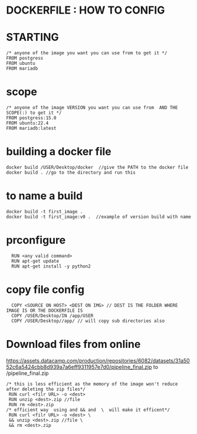 # DOCKERFILE : HOW TO CONFIG

# STARTING 

```
/* anyone of the image you want you can use from to get it */
FROM postgress
FROM ubuntu
FROM mariadb
```

# scope
```
/* anyone of the image VERSION you want you can use from  AND THE SCOPE(:) to get it */
FROM postgress:15.0
FROM ubuntu:22.4
FROM mariadb:latest
```
# building a docker file
```
docker build /USER/Desktop/docker  //give the PATH to the docker file
docker build . //go to the directory and run this
```
# to name a build 
```
docker build -t first_image . 
docker build -t first_image:v0 .  //example of version build with name
```

# prconfigure
```
  RUN <any valid command>
  RUN apt-get update 
  RUN apt-get install -y python2 
```

# copy file config
```
  COPY <SOURCE ON HOST> <DEST ON IMG> // DEST IS THE FOLDER WHERE IMAGE IS OR THE DOCKERFILE IS
  COPY /USER/Desktop/IN /app/USER
  COPY /USER/Desktop//app/ // will copy sub directories also
```
# Download files from online
https://assets.datacamp.com/production/repositories/6082/datasets/31a5052c6a5424cbb8d939a7a6eff9311957e7d0/pipeline_final.zip to /pipeline_final.zip
```
/* this is less efficient as the memory of the image won't reduce after deleting the zip files*/
 RUN curl <filr URL> -o <dest>
 RUN unzip <dest>.zip //file
 RUN rm <dest>.zip
/* efficient way  using and && and  \  will make it efficent*/
 RUN curl <filr URL> -o <dest> \
 && unzip <dest>.zip //file \
 && rm <dest>.zip 
```
